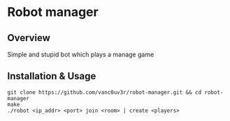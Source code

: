 # Robot manager  
## Overview
Simple and stupid bot which plays a manage game  
## Installation & Usage
```
git clone https://github.com/vanc0uv3r/robot-manager.git && cd robot-manager
make
./robot <ip_addr> <port> join <room> | create <players>
```
